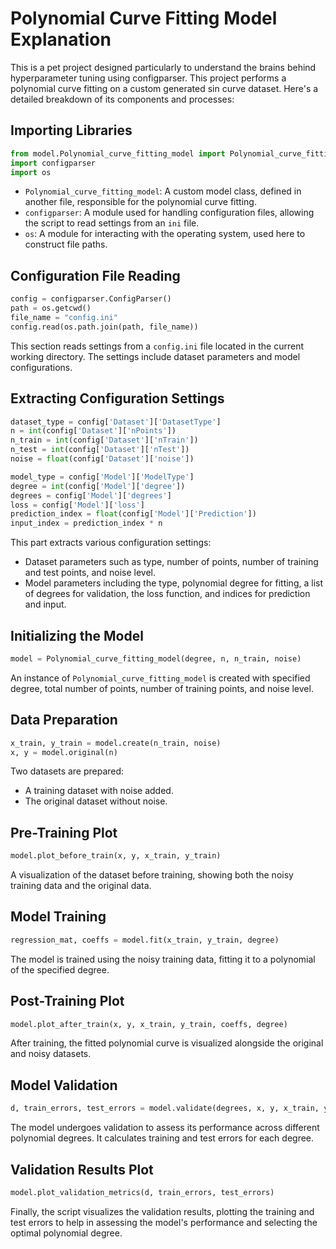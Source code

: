 
# Polynomial Curve Fitting Model Explanation

This is a pet project designed particularly to understand the brains behind hyperparameter tuning using configparser. This project performs a polynomial curve fitting on a custom generated sin curve dataset. Here's a detailed breakdown of its components and processes:

## Importing Libraries

```python
from model.Polynomial_curve_fitting_model import Polynomial_curve_fitting_model
import configparser
import os
```

- `Polynomial_curve_fitting_model`: A custom model class, defined in another file, responsible for the polynomial curve fitting.
- `configparser`: A module used for handling configuration files, allowing the script to read settings from an `ini` file.
- `os`: A module for interacting with the operating system, used here to construct file paths.

## Configuration File Reading

```python
config = configparser.ConfigParser()
path = os.getcwd()
file_name = "config.ini"
config.read(os.path.join(path, file_name))
```

This section reads settings from a `config.ini` file located in the current working directory. The settings include dataset parameters and model configurations.

## Extracting Configuration Settings

```python
dataset_type = config['Dataset']['DatasetType']
n = int(config['Dataset']['nPoints'])
n_train = int(config['Dataset']['nTrain'])
n_test = int(config['Dataset']['nTest'])
noise = float(config['Dataset']['noise'])

model_type = config['Model']['ModelType']
degree = int(config['Model']['degree'])
degrees = config['Model']['degrees']
loss = config['Model']['loss']
prediction_index = float(config['Model']['Prediction'])
input_index = prediction_index * n
```

This part extracts various configuration settings:

- Dataset parameters such as type, number of points, number of training and test points, and noise level.
- Model parameters including the type, polynomial degree for fitting, a list of degrees for validation, the loss function, and indices for prediction and input.

## Initializing the Model

```python
model = Polynomial_curve_fitting_model(degree, n, n_train, noise)
```

An instance of `Polynomial_curve_fitting_model` is created with specified degree, total number of points, number of training points, and noise level.

## Data Preparation

```python
x_train, y_train = model.create(n_train, noise)
x, y = model.original(n)
```

Two datasets are prepared:

- A training dataset with noise added.
- The original dataset without noise.

## Pre-Training Plot

```python
model.plot_before_train(x, y, x_train, y_train)
```

A visualization of the dataset before training, showing both the noisy training data and the original data.

## Model Training

```python
regression_mat, coeffs = model.fit(x_train, y_train, degree)
```

The model is trained using the noisy training data, fitting it to a polynomial of the specified degree.

## Post-Training Plot

```python
model.plot_after_train(x, y, x_train, y_train, coeffs, degree)
```

After training, the fitted polynomial curve is visualized alongside the original and noisy datasets.

## Model Validation

```python
d, train_errors, test_errors = model.validate(degrees, x, y, x_train, y_train, n, n_train, n_test, noise)
```

The model undergoes validation to assess its performance across different polynomial degrees. It calculates training and test errors for each degree.

## Validation Results Plot

```python
model.plot_validation_metrics(d, train_errors, test_errors)
```

Finally, the script visualizes the validation results, plotting the training and test errors to help in assessing the model's performance and selecting the optimal polynomial degree.
